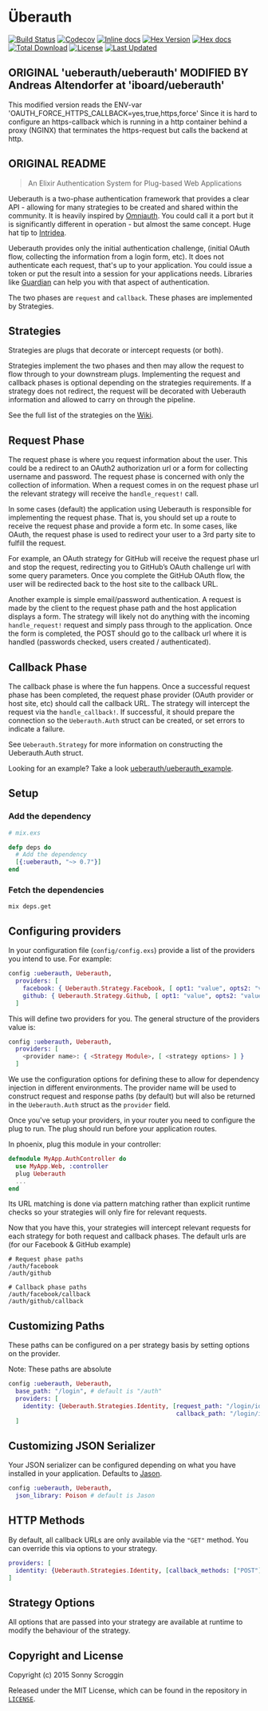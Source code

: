# Überauth

[![Build Status](https://travis-ci.org/ueberauth/ueberauth.svg?branch=master)](https://travis-ci.org/ueberauth/ueberauth)
[![Codecov](https://codecov.io/gh/ueberauth/ueberauth/branch/master/graph/badge.svg)](https://codecov.io/gh/ueberauth/ueberauth)
[![Inline docs](http://inch-ci.org/github/ueberauth/ueberauth.svg)](http://inch-ci.org/github/ueberauth/ueberauth)
[![Hex Version](http://img.shields.io/hexpm/v/ueberauth.svg)](https://hex.pm/packages/ueberauth)
[![Hex docs](http://img.shields.io/badge/hex.pm-docs-green.svg)](https://hexdocs.pm/ueberauth)
[![Total Download](https://img.shields.io/hexpm/dt/ueberauth.svg)](https://hex.pm/packages/ueberauth)
[![License](https://img.shields.io/hexpm/l/ueberauth.svg)](https://github.com/ueberauth/ueberauth/blob/master/LICENSE)
[![Last Updated](https://img.shields.io/github/last-commit/ueberauth/ueberauth.svg)](https://github.com/ueberauth/ueberauth/commits/master)

## ORIGINAL 'ueberauth/ueberauth' MODIFIED BY Andreas Altendorfer at 'iboard/ueberauth'

This modified version reads the ENV-var 'OAUTH_FORCE_HTTPS_CALLBACK=yes,true,https,force'
Since it is hard to configure an https-callback which is running in a http container behind
a proxy (NGINX) that terminates the https-request but calls the backend at http.

## ORIGINAL README

> An Elixir Authentication System for Plug-based Web Applications

Ueberauth is a two-phase authentication framework that provides a clear API -
allowing for many strategies to be created and shared within the community. It
is heavily inspired by [Omniauth](https://github.com/intridea/omniauth). You
could call it a port but it is significantly different in operation - but
almost the same concept. Huge hat tip to [Intridea](https://github.com/intridea).

Ueberauth provides only the initial authentication challenge, (initial OAuth
flow, collecting the information from a login form, etc). It does not
authenticate each request, that's up to your application. You could issue a
token or put the result into a session for your applications needs. Libraries
like [Guardian](https://github.com/hassox/guardian) can help you with that
aspect of authentication.

The two phases are `request` and `callback`. These phases are implemented by
Strategies.

## Strategies

Strategies are plugs that decorate or intercept requests (or both).

Strategies implement the two phases and then may allow the request to flow
through to your downstream plugs. Implementing the request and callback phases
is optional depending on the strategies requirements. If a strategy does not
redirect, the request will be decorated with Ueberauth information and
allowed to carry on through the pipeline.

See the full list of the strategies on the [Wiki](https://github.com/ueberauth/ueberauth/wiki/List-of-Strategies).

## Request Phase

The request phase is where you request information about the user. This could
be a redirect to an OAuth2 authorization url or a form for collecting username
and password. The request phase is concerned with only the collection of
information. When a request comes in on the request phase url the relevant
strategy will receive the `handle_request!` call.

In some cases (default) the application using Ueberauth is responsible for
implementing the request phase. That is, you should set up a route to receive
the request phase and provide a form etc. In some cases, like OAuth, the
request phase is used to redirect your user to a 3rd party site to fulfill
the request.

For example, an OAuth strategy for GitHub will receive the request phase url
and stop the request, redirecting you to GitHub’s OAuth challenge url with
some query parameters. Once you complete the GitHub OAuth flow, the user will
be redirected back to the host site to the callback URL.

Another example is simple email/password authentication. A request is made by
the client to the request phase path and the host application displays a form.
The strategy will likely not do anything with the incoming `handle_request!`
request and simply pass through to the application. Once the form is completed,
the POST should go to the callback url where it is handled (passwords checked,
users created / authenticated).

## Callback Phase

The callback phase is where the fun happens. Once a successful request phase has been completed, the request phase provider (OAuth provider or host site, etc)
should call the callback URL. The strategy will intercept the request via the `handle_callback!`. If successful, it should prepare the connection so the `Ueberauth.Auth` struct can be created, or set errors to indicate a failure.

See `Ueberauth.Strategy` for more information on constructing the Ueberauth.Auth struct.

Looking for an example? Take a look [ueberauth/ueberauth_example](https://github.com/ueberauth/ueberauth_example).

## Setup

### Add the dependency

```elixir
# mix.exs

defp deps do
  # Add the dependency
  [{:ueberauth, "~> 0.7"}]
end
```

### Fetch the dependencies

```shell
mix deps.get
```

## Configuring providers

In your configuration file (`config/config.exs`) provide a list of the providers you intend to use. For example:

```elixir
config :ueberauth, Ueberauth,
  providers: [
    facebook: { Ueberauth.Strategy.Facebook, [ opt1: "value", opts2: "value" ] },
    github: { Ueberauth.Strategy.Github, [ opt1: "value", opts2: "value" ] }
  ]
```

This will define two providers for you. The general structure of the providers value is:

```elixir
config :ueberauth, Ueberauth,
  providers: [
    <provider name>: { <Strategy Module>, [ <strategy options> ] }
  ]
```

We use the configuration options for defining these to allow for dependency
injection in different environments. The provider name will be used to construct
request and response paths (by default) but will also be returned in the
`Ueberauth.Auth` struct as the `provider` field.

Once you've setup your providers, in your router you need to configure the plug
to run. The plug should run before your application routes.

In phoenix, plug this module in your controller:

```elixir
defmodule MyApp.AuthController do
  use MyApp.Web, :controller
  plug Ueberauth
  ...
end
```

Its URL matching is done via pattern matching rather than explicit runtime
checks so your strategies will only fire for relevant requests.

Now that you have this, your strategies will intercept relevant requests for
each strategy for both request and callback phases. The default urls are (for
our Facebook & GitHub example)

```
# Request phase paths
/auth/facebook
/auth/github

# Callback phase paths
/auth/facebook/callback
/auth/github/callback
```

## Customizing Paths

These paths can be configured on a per strategy basis by setting options on
the provider.

Note: These paths are absolute

```elixir
config :ueberauth, Ueberauth,
  base_path: "/login", # default is "/auth"
  providers: [
    identity: {Ueberauth.Strategies.Identity, [request_path: "/login/identity",
                                               callback_path: "/login/identity/callback"]}
  ]
```

## Customizing JSON Serializer

Your JSON serializer can be configured depending on what you have installed in your application.  Defaults to [Jason](https://github.com/michalmuskala/jason).

```elixir
config :ueberauth, Ueberauth,
  json_library: Poison # default is Jason
```

## HTTP Methods

By default, all callback URLs are only available via the `"GET"` method. You
can override this via options to your strategy.

```elixir
providers: [
  identity: {Ueberauth.Strategies.Identity, [callback_methods: ["POST"]]}
]
```

## Strategy Options

All options that are passed into your strategy are available at runtime to
modify the behaviour of the strategy.

## Copyright and License

Copyright (c) 2015 Sonny Scroggin

Released under the MIT License, which can be found in the repository in [`LICENSE`](https://raw.githubusercontent.com/ueberauth/ueberauth/master/LICENSE).
